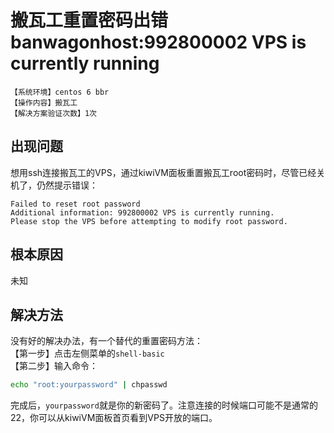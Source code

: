 # 搬瓦工重置密码出错banwagonhost:992800002 VPS is currently running
`【系统环境】centos 6 bbr`  
`【操作内容】搬瓦工`  
`【解决方案验证次数】1次`  
## <i class="fa fa-question-circle"></i> 出现问题
想用ssh连接搬瓦工的VPS，通过kiwiVM面板重置搬瓦工root密码时，尽管已经关机了，仍然提示错误：
```
Failed to reset root password
Additional information: 992800002 VPS is currently running.
Please stop the VPS before attempting to modify root password.
```
## <i class="fa fa-bullseye"></i> 根本原因
未知
## <i class="fa fa-check-circle"></i> 解决方法
没有好的解决办法，有一个替代的重置密码方法：  
【第一步】点击左侧菜单的`shell-basic`  
【第二步】输入命令：  
```bash
echo "root:yourpassword" | chpasswd
```
完成后，`yourpassword`就是你的新密码了。注意连接的时候端口可能不是通常的22，你可以从kiwiVM面板首页看到VPS开放的端口。
